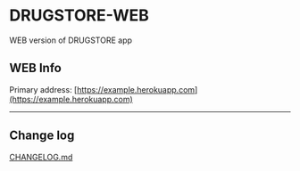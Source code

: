 # DRUGSTORE-WEB

WEB version of DRUGSTORE app

## WEB Info

Primary address: [https://example.herokuapp.com](https://example.herokuapp.com)

***

## Change log

[CHANGELOG.md](CHANGELOG.md)
